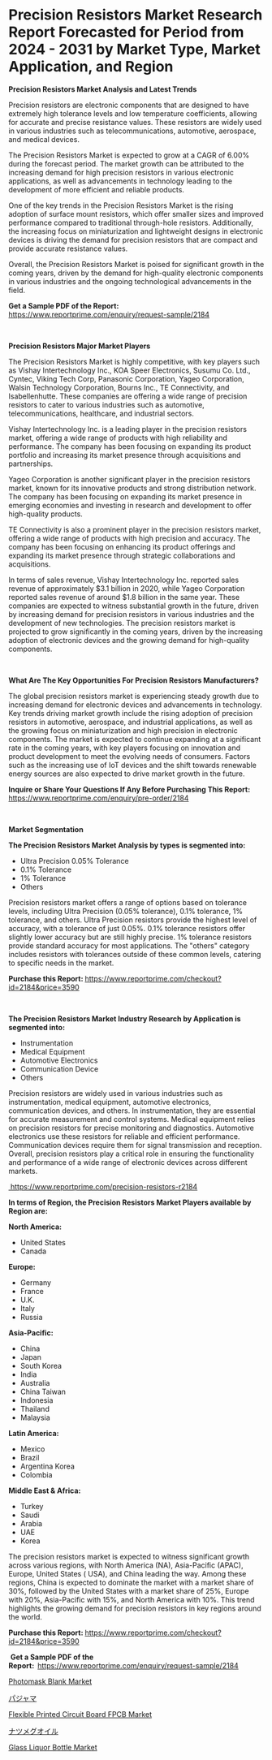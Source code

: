 <p><h1>Precision Resistors Market Research Report Forecasted for Period from 2024 -  2031 by Market Type, Market Application, and Region</h1></p><p><strong>Precision Resistors Market Analysis and Latest Trends</strong></p>
<p><p>Precision resistors are electronic components that are designed to have extremely high tolerance levels and low temperature coefficients, allowing for accurate and precise resistance values. These resistors are widely used in various industries such as telecommunications, automotive, aerospace, and medical devices.</p><p>The Precision Resistors Market is expected to grow at a CAGR of 6.00% during the forecast period. The market growth can be attributed to the increasing demand for high precision resistors in various electronic applications, as well as advancements in technology leading to the development of more efficient and reliable products.</p><p>One of the key trends in the Precision Resistors Market is the rising adoption of surface mount resistors, which offer smaller sizes and improved performance compared to traditional through-hole resistors. Additionally, the increasing focus on miniaturization and lightweight designs in electronic devices is driving the demand for precision resistors that are compact and provide accurate resistance values.</p><p>Overall, the Precision Resistors Market is poised for significant growth in the coming years, driven by the demand for high-quality electronic components in various industries and the ongoing technological advancements in the field.</p></p>
<p><strong>Get a Sample PDF of the Report:&nbsp;</strong> <a href="https://www.reportprime.com/enquiry/request-sample/2184">https://www.reportprime.com/enquiry/request-sample/2184</a></p>
<p>&nbsp;</p>
<p><strong>Precision Resistors Major Market Players</strong></p>
<p><p>The Precision Resistors Market is highly competitive, with key players such as Vishay Intertechnology Inc., KOA Speer Electronics, Susumu Co. Ltd., Cyntec, Viking Tech Corp, Panasonic Corporation, Yageo Corporation, Walsin Technology Corporation, Bourns Inc., TE Connectivity, and Isabellenhutte. These companies are offering a wide range of precision resistors to cater to various industries such as automotive, telecommunications, healthcare, and industrial sectors.</p><p>Vishay Intertechnology Inc. is a leading player in the precision resistors market, offering a wide range of products with high reliability and performance. The company has been focusing on expanding its product portfolio and increasing its market presence through acquisitions and partnerships.</p><p>Yageo Corporation is another significant player in the precision resistors market, known for its innovative products and strong distribution network. The company has been focusing on expanding its market presence in emerging economies and investing in research and development to offer high-quality products.</p><p>TE Connectivity is also a prominent player in the precision resistors market, offering a wide range of products with high precision and accuracy. The company has been focusing on enhancing its product offerings and expanding its market presence through strategic collaborations and acquisitions.</p><p>In terms of sales revenue, Vishay Intertechnology Inc. reported sales revenue of approximately $3.1 billion in 2020, while Yageo Corporation reported sales revenue of around $1.8 billion in the same year. These companies are expected to witness substantial growth in the future, driven by increasing demand for precision resistors in various industries and the development of new technologies. The precision resistors market is projected to grow significantly in the coming years, driven by the increasing adoption of electronic devices and the growing demand for high-quality components.</p></p>
<p>&nbsp;</p>
<p><strong>What Are The Key Opportunities For Precision Resistors Manufacturers?</strong></p>
<p><p>The global precision resistors market is experiencing steady growth due to increasing demand for electronic devices and advancements in technology. Key trends driving market growth include the rising adoption of precision resistors in automotive, aerospace, and industrial applications, as well as the growing focus on miniaturization and high precision in electronic components. The market is expected to continue expanding at a significant rate in the coming years, with key players focusing on innovation and product development to meet the evolving needs of consumers. Factors such as the increasing use of IoT devices and the shift towards renewable energy sources are also expected to drive market growth in the future.</p></p>
<p><strong>Inquire or Share Your Questions If Any Before Purchasing This Report:</strong> <a href="https://www.reportprime.com/enquiry/pre-order/2184">https://www.reportprime.com/enquiry/pre-order/2184</a></p>
<p>&nbsp;</p>
<p><strong>Market Segmentation</strong></p>
<p><strong>The Precision Resistors Market Analysis by types is segmented into:</strong></p>
<p><ul><li>Ultra Precision 0.05% Tolerance</li><li>0.1% Tolerance</li><li>1% Tolerance</li><li>Others</li></ul></p>
<p><p>Precision resistors market offers a range of options based on tolerance levels, including Ultra Precision (0.05% tolerance), 0.1% tolerance, 1% tolerance, and others. Ultra Precision resistors provide the highest level of accuracy, with a tolerance of just 0.05%. 0.1% tolerance resistors offer slightly lower accuracy but are still highly precise. 1% tolerance resistors provide standard accuracy for most applications. The "others" category includes resistors with tolerances outside of these common levels, catering to specific needs in the market.</p></p>
<p><strong>Purchase this Report:&nbsp;</strong><a href="https://www.reportprime.com/checkout?id=2184&price=3590">https://www.reportprime.com/checkout?id=2184&price=3590</a></p>
<p>&nbsp;</p>
<p><strong>The Precision Resistors Market Industry Research by Application is segmented into:</strong></p>
<p><ul><li>Instrumentation</li><li>Medical Equipment</li><li>Automotive Electronics</li><li>Communication Device</li><li>Others</li></ul></p>
<p><p>Precision resistors are widely used in various industries such as instrumentation, medical equipment, automotive electronics, communication devices, and others. In instrumentation, they are essential for accurate measurement and control systems. Medical equipment relies on precision resistors for precise monitoring and diagnostics. Automotive electronics use these resistors for reliable and efficient performance. Communication devices require them for signal transmission and reception. Overall, precision resistors play a critical role in ensuring the functionality and performance of a wide range of electronic devices across different markets.</p></p>
<p><a href="https://www.reportprime.com/precision-resistors-r2184">&nbsp;https://www.reportprime.com/precision-resistors-r2184</a></p>
<p><strong>In terms of Region, the Precision Resistors Market Players available by Region are:</strong></p>
<p>
    <p> <strong> North America: </strong>
        <ul>
            <li>United States</li>
            <li>Canada</li>
        </ul>
        </p> 
    <p> <strong> Europe: </strong>
        <ul>
            <li>Germany</li>
            <li>France</li>
            <li>U.K.</li>
            <li>Italy</li>
            <li>Russia</li>
        </ul>
        </p> 
    <p> <strong> Asia-Pacific: </strong>
        <ul>
            <li>China</li>
            <li>Japan</li>
            <li>South Korea</li>
            <li>India</li>
            <li>Australia</li>
            <li>China Taiwan</li>
            <li>Indonesia</li>
            <li>Thailand</li>
            <li>Malaysia</li>
        </ul>
        </p> 
    <p> <strong> Latin America: </strong>
        <ul>
            <li>Mexico</li>
            <li>Brazil</li>
            <li>Argentina Korea</li>
            <li>Colombia</li>
        </ul>
        </p> 
    <p> <strong> Middle East & Africa: </strong>
        <ul>
            <li>Turkey</li>
            <li>Saudi</li>
            <li>Arabia</li>
            <li>UAE</li>
            <li>Korea</li>
        </ul>
    </p>
    </p>
<p><p>The precision resistors market is expected to witness significant growth across various regions, with North America (NA), Asia-Pacific (APAC), Europe, United States ( USA), and China leading the way. Among these regions, China is expected to dominate the market with a market share of 30%, followed by the United States with a market share of 25%, Europe with 20%, Asia-Pacific with 15%, and North America with 10%. This trend highlights the growing demand for precision resistors in key regions around the world.</p></p>
<p><strong>Purchase this Report: </strong><a href="https://www.reportprime.com/checkout?id=2184&price=3590">https://www.reportprime.com/checkout?id=2184&price=3590</a></p>
<p>&nbsp;<strong>Get a Sample PDF of the Report:&nbsp;&nbsp;</strong><a href="https://www.reportprime.com/enquiry/request-sample/2184">https://www.reportprime.com/enquiry/request-sample/2184</a></p>
<p><strong></strong></p>
<p><p><a href="https://github.com/maudAbbott7/Market-Research-Report-List-1/blob/main/photomask-blank-market.md">Photomask Blank Market</a></p><p><a href="https://github.com/tubbs463/Market-Research-Report-List-1/blob/main/324285172075.md">パジャマ</a></p><p><a href="https://github.com/MaraKoelpin2023/Market-Research-Report-List-1/blob/main/flexible-printed-circuit-board-fpcb-market.md">Flexible Printed Circuit Board FPCB Market</a></p><p><a href="https://github.com/decker5351/Market-Research-Report-List-1/blob/main/814628472074.md">ナツメグオイル</a></p><p><a href="https://issuu.com/reportprime-2/docs/glass-liquor-bottle-market-size-2030.pptx">Glass Liquor Bottle Market</a></p></p>